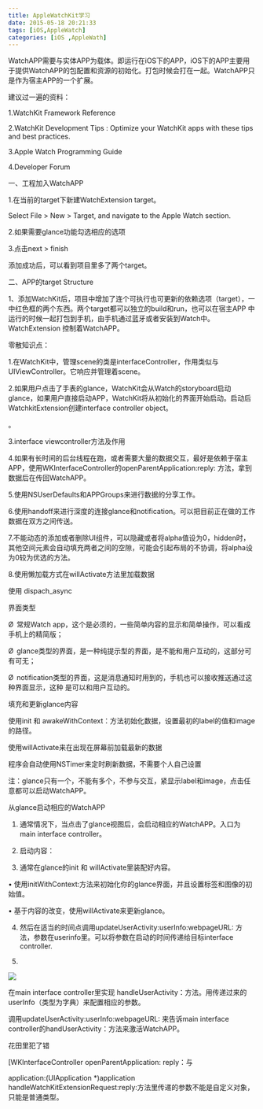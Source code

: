 ```yaml
---
title: AppleWatchKit学习
date: 2015-05-18 20:21:33
tags: [iOS,AppleWatch]
categories: [iOS ,AppleWath]
---
```



WatchAPP需要与实体APP为载体。即运行在iOS下的APP，iOS下的APP主要用于提供WatchAPP的包配置和资源的初始化。打包时候会打在一起。WatchAPP只是作为宿主APP的一个扩展。  

建议过一遍的资料：  

1.WatchKit Framework Reference  

2.WatchKit Development Tips : Optimize your WatchKit apps with these tips and best practices.  

3.Apple Watch Programming Guide  

4.Developer Forum 

一、工程加入WatchAPP 

1.在当前的target下新建WatchExtension target。  

Select File > New > Target, and navigate to the Apple Watch section. 

2.如果需要glance功能勾选相应的选项 

3.点击next > finish  

添加成功后，可以看到项目里多了两个target。 

二、APP的target Structure  

1、添加WatchKit后，项目中增加了连个可执行也可更新的依赖选项（target），一中红色框的两个东西。两个target都可以独立的build和run，也可以在宿主APP 中运行的时候一起打包到手机，由手机通过蓝牙或者安装到Watch中。WatchExtension 控制着WatchAPP。 

零散知识点：  

1.在WatchKit中，管理scene的类是interfaceController，作用类似与UIViewController。它响应并管理着scene。  

2.如果用户点击了手表的glance，WatchKit会从Watch的storyboard启动glance，如果用户直接启动APP，WatchKit将从初始化的界面开始启动。启动后WatchkitExtension创建interface controller object。 

。 

3.interface viewcontroller方法及作用 

4.如果有长时间的后台线程在跑，或者需要大量的数据交互，最好是依赖于宿主APP，使用WKInterfaceController的openParentApplication:reply: 方法，拿到数据后在传回WatchAPP。 

5.使用NSUserDefaults和APPGroups来进行数据的分享工作。 

6.使用handoff来进行深度的连接glance和notification。可以把目前正在做的工作数据在双方之间传送。 

7.不能动态的添加或者删除UI组件，可以隐藏或者将alpha值设为0，hidden时，其他空间元素会自动填充两者之间的空隙，可能会引起布局的不协调，将alpha设为0较为优选的方法。 

8.使用懒加载方式在willActivate方法里加载数据  

使用 dispach_async 

界面类型 

Ø  常规Watch app，这个是必须的，一些简单内容的显示和简单操作，可以看成手机上的精简版；  

Ø  glance类型的界面，是一种纯提示型的界面，是不能和用户互动的，这部分可有可无；  

Ø  notification类型的界面，这是消息通知时用到的，手机也可以接收推送通过这种界面显示，这种 是可以和用户互动的。 

填充和更新glance内容 

使用init 和 awakeWithContext：方法初始化数据，设置最初的label的值和image的路径。  

使用willActivate来在出现在屏幕前加载最新的数据  

程序会自动使用NSTimer来定时刷新数据，不需要个人自己设置 

注：glance只有一个，不能有多个，不参与交互，紧显示label和image，点击任意都可以启动WatchAPP。 

从glance启动相应的WatchAPP 

 

1. 通常情况下，当点击了glance视图后，会启动相应的WatchAPP。入口为 main interface controller。 

2. 启动内容： 

3. 通常在glance的init 和 willActivate里装配好内容。 

• 使用initWithContext:方法来初始化你的glance界面，并且设置标签和图像的初始值。 

• 基于内容的改变，使用willActivate来更新glance。 

4. 然后在适当的时间点调用updateUserActivity:userInfo:webpageURL: 方法，参数在userinfo里。可以将参数在启动的时间传递给目标interface controller. 

5.  

![](https://leanote.com/api/file/getImage?fileId=568a595cab64415898000d74) 

在main interface controller里实现 handleUserActivity：方法。用传递过来的userInfo（类型为字典）来配置相应的参数。 

调用updateUserActivity:userInfo:webpageURL: 来告诉main interface controller的handUserActivity：方法来激活WatchAPP。 

花田里犯了错 

[WKInterfaceController openParentApplication: reply：与  

application:(UIApplication *)application handleWatchKitExtensionRequest:reply:方法里传递的参数不能是自定义对象，只能是普通类型。 